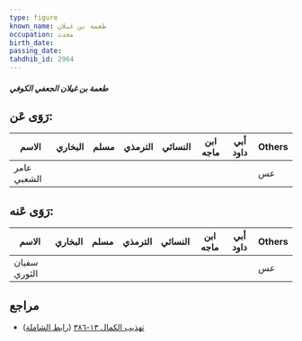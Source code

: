 ```yaml
---
type: figure
known_name: طعمة بن غيلان
occupation: محدث
birth_date:
passing_date:
tahdhib_id: 2964
---
```

##### طعمة بن غيلان الجعفي الكوفي

## رَوَى عَن:
| الاسم       | البخاري | مسلم | الترمذي | النسائي | ابن ماجه | أبي داود | Others |
| ----------- | ------- | ---- | ------- | ------- | -------- | -------- | ------ |
| عامر الشعبي |         |      |         |         |          |          | عس     |
## رَوَى عَنه:
| الاسم        | البخاري | مسلم | الترمذي | النسائي | ابن ماجه | أبي داود | Others |
| ------------ | ------- | ---- | ------- | ------- | -------- | -------- | ------ |
| سفيان الثوري |         |      |         |         |          |          | عس     |
## مراجع
- [تهذيب الكمال ١٣-٣٨٦](obsidian://open?vault=Tahdhib-al-Kamal&file=Figures/٢٩٦٤-طعمة%20بن%20غيلان%20الجعفي%20الكوفي) ([رابط الشاملة](https://shamela.ws/book/3722/6767))